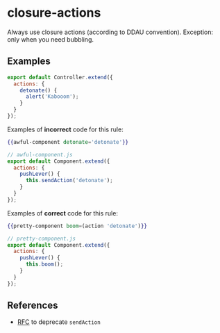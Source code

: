 # closure-actions

Always use closure actions (according to DDAU convention). Exception: only when you need bubbling.

## Examples

```javascript
export default Controller.extend({
  actions: {
    detonate() {
      alert('Kabooom');
    }
  }
});
```

Examples of **incorrect** code for this rule:

```hbs
{{awful-component detonate='detonate'}}
```

```javascript
// awful-component.js
export default Component.extend({
  actions: {
    pushLever() {
      this.sendAction('detonate');
    }
  }
});
```

Examples of **correct** code for this rule:

```hbs
{{pretty-component boom=(action 'detonate')}}
```

```javascript
// pretty-component.js
export default Component.extend({
  actions: {
    pushLever() {
      this.boom();
    }
  }
});
```

## References

* [RFC](https://github.com/emberjs/rfcs/blob/master/text/0335-deprecate-send-action.md) to deprecate `sendAction`
